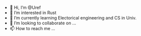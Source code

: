 - 👋 Hi, I’m @Uref
- 👀 I’m interested in Rust
- 🌱 I’m currently learning Electorical engineering and CS in Univ.
- 💞️ I’m looking to collaborate on ...
- 📫 How to reach me ...

<!---
Uref/Uref is a ✨ special ✨ repository because its `README.md` (this file) appears on your GitHub profile.
You can click the Preview link to take a look at your changes.
--->
